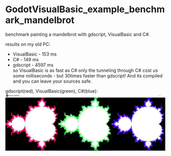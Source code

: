 # GodotVisualBasic_example_benchmark_mandelbrot     
benchmark painting a mandelbrot with gdscript, VisualBasic and C#.

results on my old PC:    
- VisualBasic - 153 ms    
- C# - 149 ms    
- gdscript - 4597 ms    
so VisualBasic is as fast as C# only the tunneling through C# cost us some milliseconds - but 30times faster than gdscript! And its compiled and you can leave your sources safe.    


gdscript(red), VisualBasic(green), C#(blue):    
![Pic1](mandelbrotsmall.jpg)
